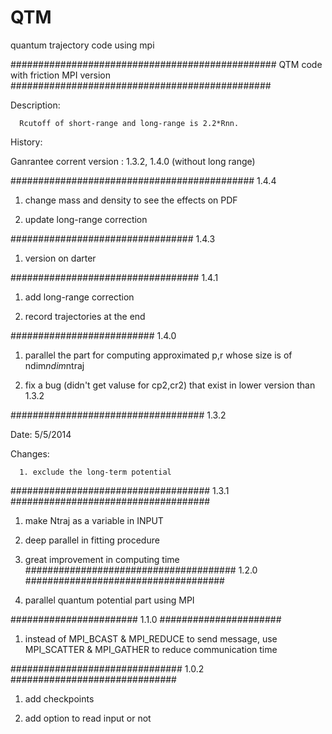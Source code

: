 QTM
===

quantum trajectory code using mpi 

################################################
QTM code with friction MPI version
###############################################

Description:

      Rcutoff of short-range and long-range is 2.2*Rnn.

History:

Ganrantee corrent version : 1.3.2, 1.4.0 (without long range)


############################################
1.4.4 

1. change mass and density to see the effects on PDF

2. update long-range correction 



#################################
	1.4.3

1. version on darter 




##################################
      1.4.1

1. add long-range correction

2. record trajectories at the end


##########################
      1.4.0

1. parallel the part for computing approximated p,r
   whose size is of ndim*ndim*ntraj

2. fix a bug (didn't get valuse for cp2,cr2) that exist in lower version than 1.3.2

###################################
      1.3.2 

Date: 
      5/5/2014

Changes:

      1. exclude the long-term potential

####################################
      1.3.1
####################################
1. make Ntraj as a variable in INPUT

2. deep parallel in fitting procedure

3. great improvement in computing time
######################################
      1.2.0
####################################
1. parallel quantum potential part using MPI  

#######################
      1.1.0
######################

1. instead of MPI_BCAST & MPI_REDUCE to send message, use 
   MPI_SCATTER & MPI_GATHER to reduce communication  time

###############################
      1.0.2
##############################
1. add checkpoints  

2. add option to read input or not




